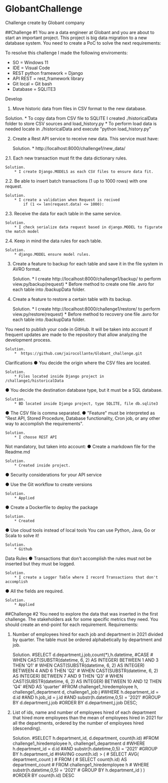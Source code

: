 # GlobantChallenge
Challenge create by Globant company

##Challenge #1
You are a data engineer at Globant and you are about to start an important project. This project
is big data migration to a new database system. You need to create a PoC to solve the next
requirements:

To resolve this challenge I made the following enviroments:
 * SO = Windows 11
 * IDE = Visual Code
 * REST python framework = Django
 * API REST = rest_framework library
 * Git local = Git bash
 * Database = SQLITE3

Develop

1. Move historic data from files in CSV format to the new database.

  Solution.
     * To copy data from CSV file to SQLITE I created ./historicalData folder to store CSV sources and load_history.py
     * To perform load data is needed locate in ./historicalData and execute "python load_history.py"

2. Create a Rest API service to receive new data. This service must have:

    Solution.
        * http://localhost:8000/challenge1/new_data/

2.1. Each new transaction must fit the data dictionary rules.

    Solution.
        * I create Django.MODELS as each CSV files to ensure data fit. 

2.2. Be able to insert batch transactions (1 up to 1000 rows) with one request.

    Solution.
        * I create a validation when Request is recived 
            if (1 <= len(request.data) <= 1000):

2.3. Receive the data for each table in the same service.

    Solution.
        * I check serialize data request based in django.MODEL to figurate the match model

2.4. Keep in mind the data rules for each table.

    Solution.
        * django.MODEL ensure model rules.

3. Create a feature to backup for each table and save it in the file system in AVRO format.

    Solution.
        * I create http://localhost:8000/challenge1/backup/ to perform view.py/backup(request)
        * Before method to create one file .avro for each table into /backupData folder. 


4. Create a feature to restore a certain table with its backup.

    Solution.
        * I create http://localhost:8000/challenge1/restore/ to perform view.py/restore(request)
        * Before method to recovery one file .avro for each table into /backupData folder.

You need to publish your code in GitHub. It will be taken into account if frequent updates are made to the repository that allow analyzing the development process.

    Solution.
        *  https://github.com/jairocollante/Globant_challenge.git


Clarifications
● You decide the origin where the CSV files are located.

    Solution.
        * Files located inside Django project in /challange1/historicalData

● You decide the destination database type, but it must be a SQL database.

    Solution.
        * BD located inside Django project, type SQLITE, file db.sqlite3

● The CSV file is comma separated.
● "Feature" must be interpreted as "Rest API, Stored Procedure, Database functionality,
Cron job, or any other way to accomplish the requirements".

    Solution.
        * I choose REST API

Not mandatory, but taken into account:
● Create a markdown file for the Readme.md

    Solution.
        * Created inside project.

● Security considerations for your API service

● Use the Git workflow to create versions

    Solution.
        * Applied

● Create a Dockerfile to deploy the package

    Solution.
        * Created

● Use cloud tools instead of local tools You can use Python, Java, Go or Scala to solve it!

    Solution.
        * Github

Data Rules
● Transactions that don't accomplish the rules must not be inserted but they must be logged.

    Solution.
        * I create a Logger Table where I record Transactions that don't accomplish

● All the fields are required.

    Solution.
        * Applied 


##Challenge #2
You need to explore the data that was inserted in the first challenge. The stakeholders ask for some specific metrics they need. You should create an end-point for each requirement.
Requirements:

1. Number of employees hired for each job and department in 2021 divided by quarter. The table must be ordered alphabetically by department and job.
    
    Solution.
        #SELECT d.department,j.job,count(*),h.datetime,
        #CASE 
        #    WHEN CAST(SUBSTR(datetime, 6, 2) AS INTEGER) BETWEEN 1 AND 3 THEN 'Q1'
        #    WHEN CAST(SUBSTR(datetime, 6, 2) AS INTEGER) BETWEEN 4 AND 6 THEN 'Q2'
        #    WHEN CAST(SUBSTR(datetime, 6, 2) AS INTEGER) BETWEEN 7 AND 9 THEN 'Q3'
        #    WHEN CAST(SUBSTR(datetime, 6, 2) AS INTEGER) BETWEEN 10 AND 12 THEN 'Q4'
        #END AS 'quarter'
        #FROM challenge1_hiredemployee h, challenge1_department d, challenge1_job j
        #WHERE h.department_id = d.id
        #AND h.job_id = j.id
        #AND substr(h.datetime,0,5) = '2021'
        #GROUP BY d.department,j.job
        #ORDER BY d.department,j.job DESC;


2. List of ids, name and number of employees hired of each department that hired more
employees than the mean of employees hired in 2021 for all the departments, ordered
by the number of employees hired (descending).

    Solution.
        #SELECT h.department_id, d.department, count(h.id)
        #FROM challenge1_hiredemployee h, challenge1_department d
        #WHERE h.department_id = d.id 
        #AND substr(h.datetime,0,5) = '2021'
        #GROUP BY h.department_id
        #HAVING count(h.id) > (
        #        SELECT AVG( department_count )
        #        FROM (
        #            SELECT count(h.id) AS department_count
        #            FROM challenge1_hiredemployee h
        #            WHERE substr(h.datetime,0,5) = '2021'
        #            GROUP BY h.department_id ) )
        #ORDER BY count(h.id) DESC




